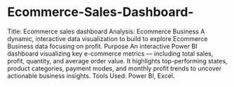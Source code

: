 # Ecommerce-Sales-Dashboard-
Title: Ecommerce sales dashboard
Analysis: Ecommerce Business
A dynamic, interactive data visualization to build to explore Ecommerce Business data focusing on profit.
Purpose
An interactive Power BI dashboard visualizing key e-commerce metrics — including total sales, profit, quantity, and average order value. It highlights top-performing states, product categories, payment modes, and monthly profit trends to uncover actionable business insights.
Tools Used: Power BI, Excel.
